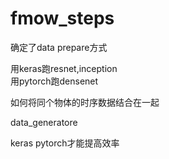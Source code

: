 # fmow_steps



确定了data prepare方式<br>


用keras跑resnet,inception<br>
用pytorch跑densenet<br>

如何将同个物体的时序数据结合在一起<br>


data_generatore

keras pytorch才能提高效率
